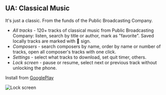 ## UA: Classical Music

It's just a classic. From the funds of the Public Broadcasting Company.

* *All tracks* - 120+ tracks of classical music from Public Broadcasting Company: listen, search by title or author, mark as "favorite". Saved locally tracks are marked with 💾 sign.
* *Composers* - search composers by name, order by name or number of tracks, open all composer\'s tracks with one click.
* *Settings* - select what tracks to download, set quit timer, others.
* *Lock screen* - pause or resume, select next or previous track without unlocking the phone.

Install from [GooglePlay](https://play.google.com/store/apps/details?id=media.suspilne.classic)

![Lock screen](https://lh3.googleusercontent.com/Hlbc8OZ3oibYOuWVd-o92m31XPE8WP1NPZF6oI30YGrWx_kjavDFCXM48j3Exg6Bsxs=w1920-h937-rw)
